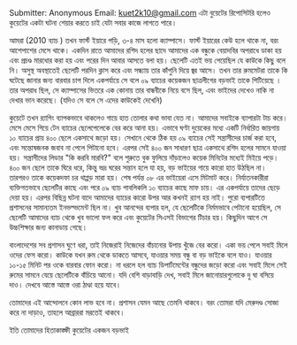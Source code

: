 Submitter: Anonymous
Email: kuet2k10@gmail.com
এটা বুয়েটের রিপোসিটরি হলেও কুয়েটের একটা ঘটনা শেয়ার করতে চাই যেটা সবার কাজে লাগতে পারে। 

আমরা (2010 ব্যাচ ) তখন ফার্স্ট ইয়ারে পড়ি, ৩-৪ মাস হলো ক্যাম্পাসে। ফার্স্ট ইয়ারের কেউ হলে থাকে না, বরং আশেপাশের মেসে থাকে।  একদিন রাতে আমাদের রশিদ হলের ছাদে আমাদের এক বন্ধুকে বেয়াদবির অপরাধে ডাকা হয় এবং প্রচণ্ড মারধোর করা হয় এবং পরের দিন আবার আসতে বলা হয়। ছেলেটি এতই ভয় পেয়েছিল যে কাউকে কিছু বলে নি। অসুস্থ অবস্থাতেই ছেলেটি পরদিন ক্লাস করে এবং সন্ধ্যায় তার কাঁপুনি দিয়ে জ্বর আসে। তখন তার রুমমেটরা তাকে কি ঘটেছে জানার জন্য বারবার চাপ দিলে একপর্যায়ে সে বলে ০৯ ব্যাচের কয়েকজন ছাত্রলীগের বড়ভাই তাকে পিটিয়েছে । তার অপরাধ ছিল, সে ক্যাম্পাসের ভিতরে এক কোনায় তার বান্ধবীকে নিয়ে বসে ছিল, এবং ভাইদের দেখেও নাকি  না দেখার ভান করেছে। (যদিও সে বলে সে এদের কাউকেই দেখেনি) 

কুয়েটে তখন র‍্যাগিং ব্যাপকভাবে থাকলেও গায়ে হাত তোলার কথা ভাবা যেত না। আমাদের সবাইকে ব্যাপারটা টাচ করে। মেসে মেসে গিয়ে টেন ব্যাচের ছেলেপেলেকে বের করে আনা হয়। এভাবে ঘণ্টা দুয়েকের মধ্যে একটি নির্ধারিত জায়গায় ১০ ব্যাচের প্রায় ৪০০ ছেলে একসাথে জড়ো হয়। সেখানে থেকে ঠিক হয় ০৯ ব্যাচের সেই সন্ত্রাসীদের চার্জ করা হবে, এবং সন্তোষজনক জবাব না পেলে পিটানো হবে। এরপর সেই ৪০০ জন সাধারণ ছাত্র একসাথে রশিদ হলের সামনে যাওয়া হয়। সন্ত্রাসীদের লিডার "কি করবি মারবি?" বলে শুরুতে বুক ফুলিয়ে দাঁড়ালেও কয়েক মিনিটের মধ্যেই মিইয়ে পড়ে। ৪০০ জন ছেলে তাকে ঘিরে ধরে, কিন্তু ভদ্র ঘরের সন্তান হলে যা হয়, বড় ভাইয়ের গায়ে কারো হাত উঠছিল না। তারপরও তাকে কয়েকদফা চর থাপ্পড় মারা হয়। শেষ পর্যন্ত ০৮ এর ভাইয়েরা এসে মিটমাট করে। নির্যাতনকারীরা ব্যক্তিগতভাবে ছেলেটির কাছে এবং পরে ০৯ ব্যাচ পাবলিকলি ১০ ব্যাচের কাছে মাফ চায়। এর একপর্যায়ে তাদের ছেড়ে দেয়া হয়। এরপর বিছিন্ন ঘটনা বাদে আমাদের ব্যাচের কারো উপর আর কখনই র‍্যাগ হয় নাই। পুরো ব্যপারটিতে প্রশাসনের সামান্যতম ইনভল্ভমেন্ট ছিল না। খুব আনন্দের ব্যপার হল, যে ছেলেটিকে নির্মমভাবে পেটানো হয়েছিল, সে ছেলেটি আমাদের ব্যাচ থেকে খুব ভালো ফল করে এবং কুয়েটের সিএসই বিভাগের টিচার হয়। কিছুদিন আগে সে উচ্চশিক্ষার জন্য কানাডায় গেছে। 

বাংলাদেশের সব প্রশাসন ঘুণে ধরা, তাই নিজেরাই নিজেদের বাঁচানোর উপায় খুঁজে বের করো। একা ভয় পেলে সবাই মিলে ওদের ফেস করো। কাউকে যখন রুম থেকে ডাকতে আসবে, যাওয়ার সময় বন্ধু বা বড় ভাইকে বলে যাও। যাওয়ার ১০-১৫ মিনিট পর ওকে বারবার ফোন করো। না ধরলে হল ব্যাচ ডিপার্টমেন্টের  বন্ধুদের জড়ো করো এবং সবাই মিলে সেই রুমের সামনে যেয়ে ছেলেটিকে বাঁচিয়ে আনো। যদি বেশি বাড়াবাড়ি দেখ, সবাই মিলে জানোয়ারগুলোকে দু ঘা বসিয়ে দাও। দেখবে আস্তে আস্তে ওরা ঠাণ্ডা হয়ে যাবে। 

তোমাদের এই আন্দোলনে কোন লাভ হবে না। প্রশাসন যেমন আছে তেমনি থাকবে। বরং তোমরা যদি মেরুদণ্ড সোজা করে না দাড়াও, তাহলে আব্রাররা মরতেই থাকবে। 

ইতি
তোমাদের হিতাকাঙ্ক্ষী কুয়েটের একজন বড়ভাই 